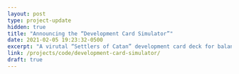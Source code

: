 ```yaml
---
layout: post
type: project-update
hidden: true
title: "Announcing the “Development Card Simulator”"
date: 2021-02-05 19:23:32-0500
excerpt: "A virutal “Settlers of Catan” development card deck for balanced, remote gaming"
link: /projects/code/development-card-simulator/
draft: true
---
```

